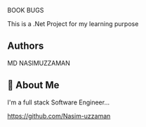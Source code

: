 
BOOK BUGS

This is a .Net Project for my learning purpose


## Authors

MD NASIMUZZAMAN


## 🚀 About Me
I'm a full stack Software Engineer...

https://github.com/Nasim-uzzaman
